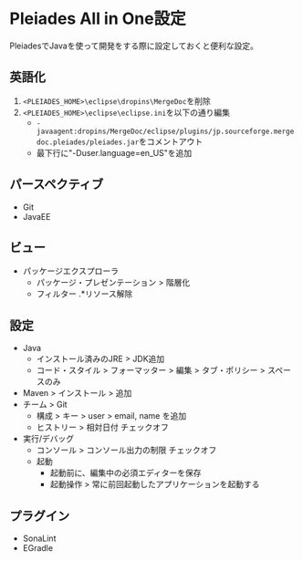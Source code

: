 # Pleiades All in One設定

PleiadesでJavaを使って開発をする際に設定しておくと便利な設定。

## 英語化

1. `<PLEIADES_HOME>\eclipse\dropins\MergeDoc`を削除
1. `<PLEIADES_HOME>\eclipse\eclipse.ini`を以下の通り編集
    * `-javaagent:dropins/MergeDoc/eclipse/plugins/jp.sourceforge.mergedoc.pleiades/pleiades.jar`をコメントアウト
    * 最下行に"-Duser.language=en_US"を追加

## パースペクティブ

* Git
* JavaEE

## ビュー

* パッケージエクスプローラ
    * パッケージ・プレゼンテーション > 階層化
    * フィルター .*リソース解除

## 設定

* Java
    * インストール済みのJRE > JDK追加
    * コード・スタイル > フォーマッター > 編集 > タブ・ポリシー > スペースのみ
* Maven > インストール > 追加
* チーム > Git
    * 構成 > キー > user > email, name を追加
    * ヒストリー > 相対日付 チェックオフ
* 実行/デバッグ
    * コンソール > コンソール出力の制限 チェックオフ
    * 起動
        * 起動前に、編集中の必須エディターを保存
        * 起動操作 > 常に前回起動したアプリケーションを起動する

## プラグイン

* SonaLint
* EGradle
